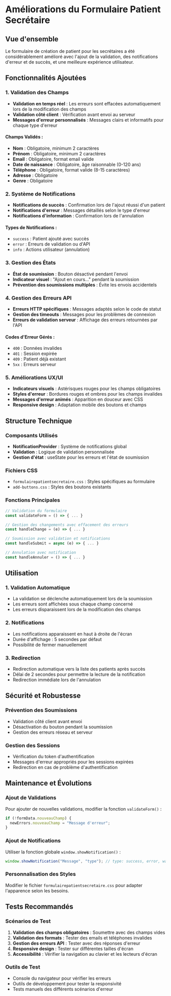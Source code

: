 # Améliorations du Formulaire Patient Secrétaire

## Vue d'ensemble
Le formulaire de création de patient pour les secrétaires a été considérablement amélioré avec l'ajout de la validation, des notifications d'erreur et de succès, et une meilleure expérience utilisateur.

## Fonctionnalités Ajoutées

### 1. Validation des Champs
- **Validation en temps réel** : Les erreurs sont effacées automatiquement lors de la modification des champs
- **Validation côté client** : Vérification avant envoi au serveur
- **Messages d'erreur personnalisés** : Messages clairs et informatifs pour chaque type d'erreur

#### Champs Validés :
- **Nom** : Obligatoire, minimum 2 caractères
- **Prénom** : Obligatoire, minimum 2 caractères
- **Email** : Obligatoire, format email valide
- **Date de naissance** : Obligatoire, âge raisonnable (0-120 ans)
- **Téléphone** : Obligatoire, format valide (8-15 caractères)
- **Adresse** : Obligatoire
- **Genre** : Obligatoire

### 2. Système de Notifications
- **Notifications de succès** : Confirmation lors de l'ajout réussi d'un patient
- **Notifications d'erreur** : Messages détaillés selon le type d'erreur
- **Notifications d'information** : Confirmation lors de l'annulation

#### Types de Notifications :
- `success` : Patient ajouté avec succès
- `error` : Erreurs de validation ou d'API
- `info` : Actions utilisateur (annulation)

### 3. Gestion des États
- **État de soumission** : Bouton désactivé pendant l'envoi
- **Indicateur visuel** : "Ajout en cours..." pendant la soumission
- **Prévention des soumissions multiples** : Évite les envois accidentels

### 4. Gestion des Erreurs API
- **Erreurs HTTP spécifiques** : Messages adaptés selon le code de statut
- **Gestion des timeouts** : Messages pour les problèmes de connexion
- **Erreurs de validation serveur** : Affichage des erreurs retournées par l'API

#### Codes d'Erreur Gérés :
- `400` : Données invalides
- `401` : Session expirée
- `409` : Patient déjà existant
- `5xx` : Erreurs serveur

### 5. Améliorations UX/UI
- **Indicateurs visuels** : Astérisques rouges pour les champs obligatoires
- **Styles d'erreur** : Bordures rouges et ombres pour les champs invalides
- **Messages d'erreur animés** : Apparition en douceur avec CSS
- **Responsive design** : Adaptation mobile des boutons et champs

## Structure Technique

### Composants Utilisés
- **NotificationProvider** : Système de notifications global
- **Validation** : Logique de validation personnalisée
- **Gestion d'état** : useState pour les erreurs et l'état de soumission

### Fichiers CSS
- `formulairepatientsecretaire.css` : Styles spécifiques au formulaire
- `add-buttons.css` : Styles des boutons existants

### Fonctions Principales
```javascript
// Validation du formulaire
const validateForm = () => { ... }

// Gestion des changements avec effacement des erreurs
const handleChange = (e) => { ... }

// Soumission avec validation et notifications
const handleSubmit = async (e) => { ... }

// Annulation avec notification
const handleAnnuler = () => { ... }
```

## Utilisation

### 1. Validation Automatique
- La validation se déclenche automatiquement lors de la soumission
- Les erreurs sont affichées sous chaque champ concerné
- Les erreurs disparaissent lors de la modification des champs

### 2. Notifications
- Les notifications apparaissent en haut à droite de l'écran
- Durée d'affichage : 5 secondes par défaut
- Possibilité de fermer manuellement

### 3. Redirection
- Redirection automatique vers la liste des patients après succès
- Délai de 2 secondes pour permettre la lecture de la notification
- Redirection immédiate lors de l'annulation

## Sécurité et Robustesse

### Prévention des Soumissions
- Validation côté client avant envoi
- Désactivation du bouton pendant la soumission
- Gestion des erreurs réseau et serveur

### Gestion des Sessions
- Vérification du token d'authentification
- Messages d'erreur appropriés pour les sessions expirées
- Redirection en cas de problème d'authentification

## Maintenance et Évolutions

### Ajout de Validations
Pour ajouter de nouvelles validations, modifier la fonction `validateForm()` :
```javascript
if (!formData.nouveauChamp) {
  newErrors.nouveauChamp = "Message d'erreur";
}
```

### Ajout de Notifications
Utiliser la fonction globale `window.showNotification()` :
```javascript
window.showNotification("Message", "type"); // type: success, error, warning, info
```

### Personnalisation des Styles
Modifier le fichier `formulairepatientsecretaire.css` pour adapter l'apparence selon les besoins.

## Tests Recommandés

### Scénarios de Test
1. **Validation des champs obligatoires** : Soumettre avec des champs vides
2. **Validation des formats** : Tester des emails et téléphones invalides
3. **Gestion des erreurs API** : Tester avec des réponses d'erreur
4. **Responsive design** : Tester sur différentes tailles d'écran
5. **Accessibilité** : Vérifier la navigation au clavier et les lecteurs d'écran

### Outils de Test
- Console du navigateur pour vérifier les erreurs
- Outils de développement pour tester la responsivité
- Tests manuels des différents scénarios d'erreur 